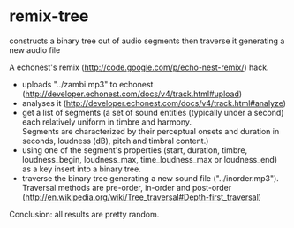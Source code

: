 remix-tree
==========

constructs a binary tree out of audio segments then traverse it generating a new audio file

A echonest's remix (http://code.google.com/p/echo-nest-remix/) hack.

 * uploads "../zambi.mp3" to echonest  (http://developer.echonest.com/docs/v4/track.html#upload)
 * analyses it (http://developer.echonest.com/docs/v4/track.html#analyze)
 * get a list of segments (a set of sound entities (typically under a second) each relatively uniform in timbre and harmony.  
Segments are characterized by their perceptual onsets and duration in seconds, loudness (dB), pitch and timbral 
content.)
 * using one of the segment's properties (start, duration, timbre, loudness_begin, loudness_max, time_loudness_max or loudness_end) as a key insert into a binary tree. 
 * traverse the binary tree generating a new sound file ("../inorder.mp3"). Traversal methods are pre-order, in-order and post-order (http://en.wikipedia.org/wiki/Tree_traversal#Depth-first_traversal)


Conclusion: 
all results are pretty random. 
